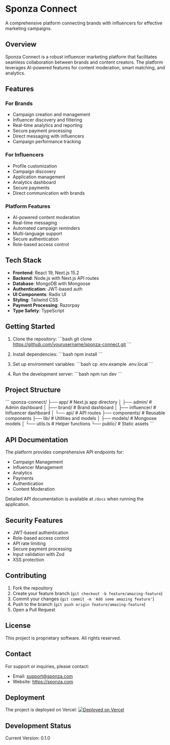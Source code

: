 # Sponza Connect

A comprehensive platform connecting brands with influencers for effective marketing campaigns.

## Overview

Sponza Connect is a robust influencer marketing platform that facilitates seamless collaboration between brands and content creators. The platform leverages AI-powered features for content moderation, smart matching, and analytics.

## Features

### For Brands
- Campaign creation and management
- Influencer discovery and filtering
- Real-time analytics and reporting
- Secure payment processing
- Direct messaging with influencers
- Campaign performance tracking

### For Influencers
- Profile customization
- Campaign discovery
- Application management
- Analytics dashboard
- Secure payments
- Direct communication with brands

### Platform Features
- AI-powered content moderation
- Real-time messaging
- Automated campaign reminders
- Multi-language support
- Secure authentication
- Role-based access control

## Tech Stack

- **Frontend**: React 19, Next.js 15.2
- **Backend**: Node.js with Next.js API routes
- **Database**: MongoDB with Mongoose
- **Authentication**: JWT-based auth
- **UI Components**: Radix UI
- **Styling**: Tailwind CSS
- **Payment Processing**: Razorpay
- **Type Safety**: TypeScript

## Getting Started

1. Clone the repository:
\`\`\`bash
git clone https://github.com/yourusername/sponza-connect.git
\`\`\`

2. Install dependencies:
\`\`\`bash
npm install
\`\`\`

3. Set up environment variables:
\`\`\`bash
cp .env.example .env.local
\`\`\`

4. Run the development server:
\`\`\`bash
npm run dev
\`\`\`

## Project Structure

\`\`\`
sponza-connect/
├── app/                    # Next.js app directory
│   ├── admin/             # Admin dashboard
│   ├── brand/             # Brand dashboard
│   ├── influencer/        # Influencer dashboard
│   └── api/               # API routes
├── components/            # Reusable components
├── lib/                   # Utilities and models
│   ├── models/           # Mongoose models
│   └── utils.ts          # Helper functions
└── public/               # Static assets
\`\`\`

## API Documentation

The platform provides comprehensive API endpoints for:
- Campaign Management
- Influencer Management
- Analytics
- Payments
- Authentication
- Content Moderation

Detailed API documentation is available at `/docs` when running the application.

## Security Features

- JWT-based authentication
- Role-based access control
- API rate limiting
- Secure payment processing
- Input validation with Zod
- XSS protection

## Contributing

1. Fork the repository
2. Create your feature branch (`git checkout -b feature/amazing-feature`)
3. Commit your changes (`git commit -m 'Add some amazing feature'`)
4. Push to the branch (`git push origin feature/amazing-feature`)
5. Open a Pull Request

## License

This project is proprietary software. All rights reserved.

## Contact

For support or inquiries, please contact:
- Email: support@sponza.com
- Website: https://sponza.com

## Deployment

The project is deployed on Vercel:
[![Deployed on Vercel](https://img.shields.io/badge/Deployed%20on-Vercel-black?style=for-the-badge&logo=vercel)](https://vercel.com/pracharprashar/v0-sponza-platform-spec)

## Development Status

Current Version: 0.1.0
